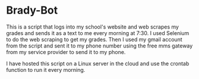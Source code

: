 # Brady-Bot
This is a script that logs into my school's website and web scrapes my grades and sends it as a text to me every morning at 7:30. I used Selenium to do the web scraping to get my grades. Then I used my gmail account from the script and sent it to my phone number using the free mms gateway from my service provider to send it to my phone.

I have hosted this script on a Linux server in the cloud and use the crontab function to run it every morning.
